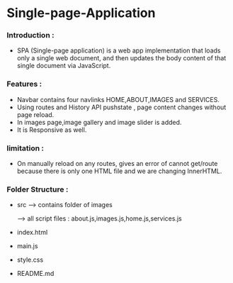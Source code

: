 # Single-page-Application

### Introduction :

- SPA (Single-page application) is a web app implementation that loads only a single web document, and then updates the body content of that single document via JavaScript.

### Features :

- Navbar contains four navlinks HOME,ABOUT,IMAGES and SERVICES.
- Using routes and History API pushstate , page content changes without page reload.
- In images page,image gallery and image slider is added.
- It is Responsive as well.

### limitation :

- On manually reload on any routes, gives an error of cannot get/route because there is only one HTML file and we are changing InnerHTML.

### Folder Structure :

- src --> contains folder of images

  --> all script files : about.js,images.js,home.js,services.js

- index.html
- main.js
- style.css
- README.md
